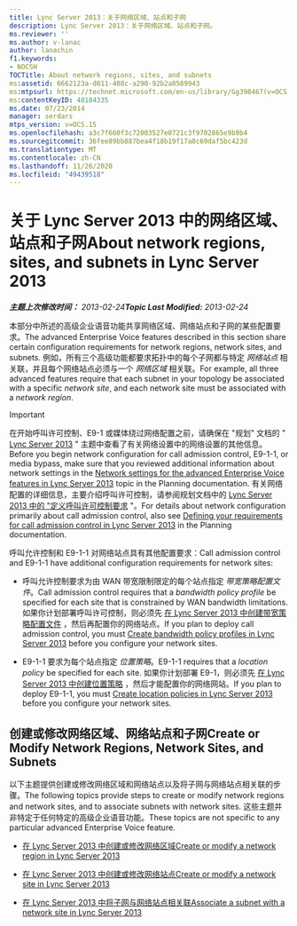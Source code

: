 ```yaml
---
title: Lync Server 2013：关于网络区域、站点和子网
description: Lync Server 2013：关于网络区域、站点和子网。
ms.reviewer: ''
ms.author: v-lanac
author: lanachin
f1.keywords:
- NOCSH
TOCTitle: About network regions, sites, and subnets
ms:assetid: 6662123a-d011-408c-a290-92b2a8589943
ms:mtpsurl: https://technet.microsoft.com/en-us/library/Gg398467(v=OCS.15)
ms:contentKeyID: 48184335
ms.date: 07/23/2014
manager: serdars
mtps_version: v=OCS.15
ms.openlocfilehash: a3c7f660f3c72003527e0721c3f9702865e9b9b4
ms.sourcegitcommit: 36fee89bb887bea4f18b19f17a8c69daf5bc423d
ms.translationtype: MT
ms.contentlocale: zh-CN
ms.lasthandoff: 11/26/2020
ms.locfileid: "49439518"
---
```

# <a name="about-network-regions-sites-and-subnets-in-lync-server-2013"></a><span data-ttu-id="7bb90-103">关于 Lync Server 2013 中的网络区域、站点和子网</span><span class="sxs-lookup"><span data-stu-id="7bb90-103">About network regions, sites, and subnets in Lync Server 2013</span></span>

<div data-xmlns="http://www.w3.org/1999/xhtml">

<div class="topic" data-xmlns="http://www.w3.org/1999/xhtml" data-msxsl="urn:schemas-microsoft-com:xslt" data-cs="https://msdn.microsoft.com/">

<div data-asp="https://msdn2.microsoft.com/asp">



</div>

<div id="mainSection">

<div id="mainBody"><span data-ttu-id="7bb90-104">

<span> </span></span><span class="sxs-lookup"><span data-stu-id="7bb90-104">

<span> </span></span></span>

<span data-ttu-id="7bb90-105">_**主题上次修改时间：** 2013-02-24_</span><span class="sxs-lookup"><span data-stu-id="7bb90-105">_**Topic Last Modified:** 2013-02-24_</span></span>

<span data-ttu-id="7bb90-106">本部分中所述的高级企业语音功能共享网络区域、网络站点和子网的某些配置要求。</span><span class="sxs-lookup"><span data-stu-id="7bb90-106">The advanced Enterprise Voice features described in this section share certain configuration requirements for network regions, network sites, and subnets.</span></span> <span data-ttu-id="7bb90-107">例如，所有三个高级功能都要求拓扑中的每个子网都与特定 *网络站点* 相关联，并且每个网络站点必须与一个 *网络区域* 相关联。</span><span class="sxs-lookup"><span data-stu-id="7bb90-107">For example, all three advanced features require that each subnet in your topology be associated with a specific *network site*, and each network site must be associated with a *network region*.</span></span>

<div>


> [!IMPORTANT]  
> <span data-ttu-id="7bb90-108">在开始呼叫许可控制、E9-1 或媒体绕过网络配置之前，请确保在 "规划" 文档的 " <A href="lync-server-2013-network-settings-for-the-advanced-enterprise-voice-features.md">Lync Server 2013</A> " 主题中查看了有关网络设置中的网络设置的其他信息。</span><span class="sxs-lookup"><span data-stu-id="7bb90-108">Before you begin network configuration for call admission control, E9-1-1, or media bypass, make sure that you reviewed additional information about network settings in the <A href="lync-server-2013-network-settings-for-the-advanced-enterprise-voice-features.md">Network settings for the advanced Enterprise Voice features in Lync Server 2013</A> topic in the Planning documentation.</span></span> <span data-ttu-id="7bb90-109">有关网络配置的详细信息，主要介绍呼叫许可控制，请参阅规划文档中的 <A href="lync-server-2013-defining-your-requirements-for-call-admission-control.md">Lync Server 2013 中的 "定义呼叫许可控制要求</A> "。</span><span class="sxs-lookup"><span data-stu-id="7bb90-109">For details about network configuration primarily about call admission control, also see <A href="lync-server-2013-defining-your-requirements-for-call-admission-control.md">Defining your requirements for call admission control in Lync Server 2013</A> in the Planning documentation.</span></span>



</div>

<span data-ttu-id="7bb90-110">呼叫允许控制和 E9-1-1 对网络站点具有其他配置要求：</span><span class="sxs-lookup"><span data-stu-id="7bb90-110">Call admission control and E9-1-1 have additional configuration requirements for network sites:</span></span>

  - <span data-ttu-id="7bb90-111">呼叫允许控制要求为由 WAN 带宽限制限定的每个站点指定 *带宽策略配置文件*。</span><span class="sxs-lookup"><span data-stu-id="7bb90-111">Call admission control requires that a *bandwidth policy profile* be specified for each site that is constrained by WAN bandwidth limitations.</span></span> <span data-ttu-id="7bb90-112">如果你计划部署呼叫许可控制，则必须先 [在 Lync Server 2013 中创建带宽策略配置文件](lync-server-2013-create-bandwidth-policy-profiles.md) ，然后再配置你的网络站点。</span><span class="sxs-lookup"><span data-stu-id="7bb90-112">If you plan to deploy call admission control, you must [Create bandwidth policy profiles in Lync Server 2013](lync-server-2013-create-bandwidth-policy-profiles.md) before you configure your network sites.</span></span>

  - <span data-ttu-id="7bb90-113">E9-1-1 要求为每个站点指定 *位置策略*。</span><span class="sxs-lookup"><span data-stu-id="7bb90-113">E9-1-1 requires that a *location policy* be specified for each site.</span></span> <span data-ttu-id="7bb90-114">如果你计划部署 E9-1，则必须先 [在 Lync Server 2013 中创建位置策略](lync-server-2013-create-location-policies.md) ，然后才能配置你的网络网站。</span><span class="sxs-lookup"><span data-stu-id="7bb90-114">If you plan to deploy E9-1-1, you must [Create location policies in Lync Server 2013](lync-server-2013-create-location-policies.md) before you configure your network sites.</span></span>

<div>

## <a name="create-or-modify-network-regions-network-sites-and-subnets"></a><span data-ttu-id="7bb90-115">创建或修改网络区域、网络站点和子网</span><span class="sxs-lookup"><span data-stu-id="7bb90-115">Create or Modify Network Regions, Network Sites, and Subnets</span></span>

<span data-ttu-id="7bb90-116">以下主题提供创建或修改网络区域和网络站点以及将子网与网络站点相关联的步骤。</span><span class="sxs-lookup"><span data-stu-id="7bb90-116">The following topics provide steps to create or modify network regions and network sites, and to associate subnets with network sites.</span></span> <span data-ttu-id="7bb90-117">这些主题并非特定于任何特定的高级企业语音功能。</span><span class="sxs-lookup"><span data-stu-id="7bb90-117">These topics are not specific to any particular advanced Enterprise Voice feature.</span></span>

  - [<span data-ttu-id="7bb90-118">在 Lync Server 2013 中创建或修改网络区域</span><span class="sxs-lookup"><span data-stu-id="7bb90-118">Create or modify a network region in Lync Server 2013</span></span>](lync-server-2013-create-or-modify-a-network-region.md)

  - [<span data-ttu-id="7bb90-119">在 Lync Server 2013 中创建或修改网络站点</span><span class="sxs-lookup"><span data-stu-id="7bb90-119">Create or modify a network site in Lync Server 2013</span></span>](lync-server-2013-create-or-modify-a-network-site.md)

  - [<span data-ttu-id="7bb90-120">在 Lync Server 2013 中将子网与网络站点相关联</span><span class="sxs-lookup"><span data-stu-id="7bb90-120">Associate a subnet with a network site in Lync Server 2013</span></span>](lync-server-2013-associate-a-subnet-with-a-network-site.md)

<span data-ttu-id="7bb90-121"></div>

</div>

<span> </span>

</div>

</div>

</span><span class="sxs-lookup"><span data-stu-id="7bb90-121"></div>

</div>

<span> </span>

</div>

</div>

</span></span></div>

